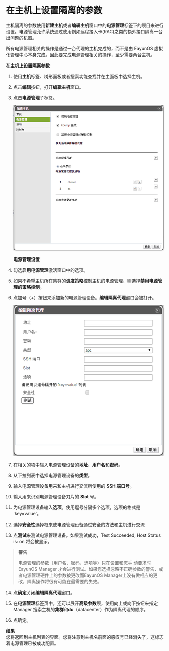 # 在主机上设置隔离的参数

主机隔离的参数使用**新建主机**或者**编辑主机**窗口中的**电源管理**标签下的项目来进行设置。电源管理允许系统通过使用例如远程接入卡(RAC)之类的额外接口隔离一台出问题的机器。

所有电源管理相关的操作是通过一台代理的主机完成的，而不是由 EayunOS 虚拟化管理中心本身完成。因此要完成电源管理相关的操作，至少需要两台主机。

**在主机上设置隔离参数**

1. 使用**主机**标签、树形面板或者搜索功能查找并在主面板中选择主机。

2. 点击**编辑**按钮，打开**编辑主机**窗口。

3. 点击**电源管理**子标签。

   ![电源管理设置](../../images/Hosts-Power_Management_Settings.png)

   **电源管理设置**

4. 勾选**启用电源管理**激活窗口中的选项。

5. 如果不希望主机所在集群的**调度策略**控制主机的电源管理，则选择**禁用电源管理的策略控制**。

6. 点加号（+）按钮来添加新的电源管理设备。**编辑隔离代理**窗口会被打开。

   ![编辑隔离代理](../../images/Hosts-Fencing_Proxy_Editing.png)

7. 在相关的项中输入电源管理设备的**地址**、**用户名**和**密码**。

8. 从下拉列表中选择电源管理设备的**类型**。

9. 输入电源管理设备用来和主机进行交流所使用的 **SSH 端口号**。

10. 输入用来识别电源管理设备刀片的 **Slot** 号。

11. 为电源管理设备输入**选项**。使用逗号分隔多个选项，选项的格式是 'key=value'。

12. 选择**安全性**选择框来使电源管理设备通过安全的方法和主机进行交流

13. 点**测试**来测试电源管理设备。如果测试成功，Test Succeeded, Host Status is: on
将会被显示。

   > **警告**
   >
   > 电源管理的参数（用户名、密码、选项等）只在设置和您手 动要求时 EayunOS Manager 才会进行测试。如果您选择忽略不正确参数的警告，或者电源管理硬件上的参数被更改而EayunOS Manager上没有做相应的更改，隔离操作将很有可能在最需要的失效。

14. 点**确定**关闭**编辑隔离代理**窗口。

15. 在**电源管理**标签页中，还可以展开**高级参数**项，使用向上或向下按钮来指定 Manager 搜索主机的**集群**和**dc**（datacenter）作为隔离代理的顺序。

16. 点确定。

**结果**<br/>
  您将返回到主机列表的界面。您将注意到主机名前面的感叹号已经消失了，这标志着电源管理已被成功配置。


